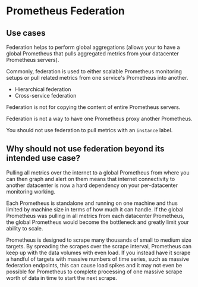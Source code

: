 # Prometheus Federation

## Use cases

Federation helps to perform global aggregations (allows your to have a global Prometheus that pulls aggregated metrics from your datacenter Prometheus servers).

Commonly, federation is used to either scalable Prometheus monitoring setups or pull related metrics from one service's Prometheus into another.

* Hierarchical federation 
* Cross-service federation

Federation is not for copying the content of entire Prometheus servers.

Federation is not a way to have one Prometheus proxy another Prometheus.

You should not use federation to pull metrics with an `instance` label.

## Why should not use federation beyond its intended use case?

Pulling all metrics over the internet to a global Prometheus from where you can then graph and alert on them means that internet connectivity to another datacenter is now a hard dependency on your per-datacenter monitoring working.

Each Prometheus is standalone and running on one machine and thus limited by machine size in terms of how much it can handle. If the global Prometheus was pulling in all metrics from each datacenter Prometheus, the global Prometheus would become the bottleneck and greatly limit your ability to scale.

Prometheus is designed to scrape many thousands of small to medium size targets. By spreading the scrapes over the scrape interval, Prometheus can keep up with the data volumes with even load. If you instead  have it scrape a handful of targets with massive numbers of time series, such as massive federation endpoints, this can cause load spikes and it may not even be possible for Prometheus to complete processing of one massive scrape worth of data in time to start the next scrape.

